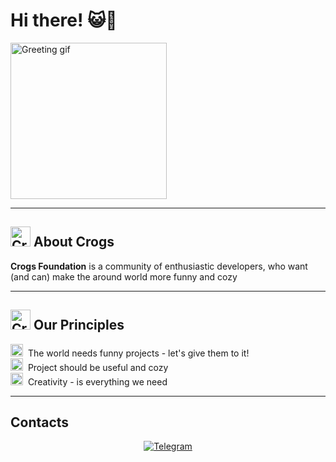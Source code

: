 # Hi there! 😺🐸

<img src="https://media.giphy.com/media/v1.Y2lkPWVjZjA1ZTQ3ZHJwZXdqcm5hZnQzZHh3ODR6em5xcHU1c2JtZG1raWh6cDlwbGdoNSZlcD12MV9naWZzX3NlYXJjaCZjdD1n/14SAwN2dwmeJs3AEur/giphy.gif" alt="Greeting gif" width="250"/>

---

## <img src="https://github.com/user-attachments/assets/83dff1ce-69b1-4b31-a75d-4b6c1fb7aa9b" width="32" height="32" alt="Crog">&nbsp;About Crogs

**Crogs Foundation** is a community of enthusiastic developers, who want (and can) make the around world more funny and cozy

---

## <img src="https://github.com/user-attachments/assets/83dff1ce-69b1-4b31-a75d-4b6c1fb7aa9b" width="32" height="32" alt="Crog">&nbsp;Our Principles

<p>
  <img src="https://github.com/user-attachments/assets/83dff1ce-69b1-4b31-a75d-4b6c1fb7aa9b" width="20" height="20" alt="Checkmark">&nbsp;&nbsp;The world needs funny projects - let's give them to it!
  <br>
  <img src="https://github.com/user-attachments/assets/83dff1ce-69b1-4b31-a75d-4b6c1fb7aa9b" width="20" height="20" alt="Checkmark">&nbsp;&nbsp;Project should be useful and cozy
  <br>
  <img src="https://github.com/user-attachments/assets/83dff1ce-69b1-4b31-a75d-4b6c1fb7aa9b" width="20" height="20" alt="Checkmark">&nbsp;&nbsp;Creativity - is everything we need
</p>

---

## Contacts

<p align="center">
  <a href="https://t.me/flip_floppa" target="_blank"><img src="https://img.shields.io/badge/Telegram-1DA1F2?style=for-the-badge&logo=telegram&logoColor=white" alt="Telegram"/></a>
<!--   <a href="mailto:pro100pro10010@gmail.com"><img src="https://img.shields.io/badge/Email-D14836?style=for-the-badge&logo=gmail&logoColor=white" alt="Email"/></a> -->
</p>

